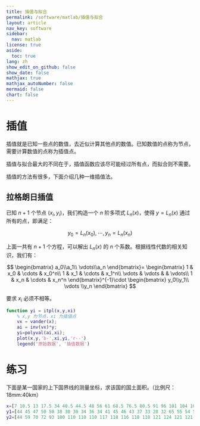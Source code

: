 ```yaml
---
title: 插值与拟合
permalink: /software/matlab/插值与拟合
layout: article
nav_key: software
sidebar:
  nav: matlab
license: true
aside:
  toc: true
lang: zh
show_edit_on_github: false
show_date: false
mathjax: true
mathjax_autoNumber: false
mermaid: false
chart: false
---
```


<!--more-->

# 插值

插值就是已知一些点的数值，去近似计算其他点的数值。已知数值的点称为节点，需要计算数值的点称为插值点。

插值与拟合最大的不同在于，插值函数应该尽可能经过所有点，而拟合则不需要。

插值的方法有很多，下面介绍几种一维插值法。

## 拉格朗日插值

已知 $n+1$ 个节点 $(x_i,y_i)$，我们构造一个 $n$ 阶多项式 $L_n(x)$，使得 $y=L_n(x)$ 通过所有的点，即满足：

$$
y_0=L_n(x_0),\cdots,y_n=L_n(x_n)
$$

上面一共有 $n+1$ 个方程，可以解出 $L_n(x)$ 的 $n$ 个系数。根据线性代数的相关知识，我们有：

$$
\begin{bmatrix}
a_0\\a_1\\ \vdots\\a_n
\end{bmatrix}=
\begin{bmatrix}
1 & x_0 & \cdots & x_0^n\\
1 & x_1 & \cdots & x_1^n\\
\vdots & \vdots &  & \vdots\\
1 & x_n & \cdots & x_n^n
\end{bmatrix}^{-1}\cdot
\begin{bmatrix}
y_0\\y_1\\ \vdots \\y_n
\end{bmatrix}
$$

要求 $x_i$ 必须不相等。

```matlab
function yi = itpl(x,y,xi)
    % x,y 为节点，xi 为插值点
    vx = vander(x);
    ai = inv(vx)*y;
    yi=polyval(ai,xi);
    plot(x,y,'b-',xi,yi,'r--')
    legend('原始数据', '插值数据')
```

# 练习

下面是某一国家的上下国界线的测量坐标，求该国的国土面积。（比例尺：18mm:40km）

```matlab
x=[7 10.5 13 17.5 34 40.5 44.5 48 56 61 68.5 76.5 80.5 91 96 101 104 106.5 111.5 118 123.5 136.5 142 146 150 157 158];
y1=[44 45 47 50 50 38 30 30 34 36 34 41 45 46 43 37 33 28 32 65 55 54 52 50 66 66 68];
y2=[44 59 70 72 93 100 110 110 110 117 118 116 118 118 121 124 121 121 121 122 116 83 81 82 86 85 68];
```